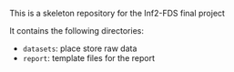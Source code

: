 This is a skeleton repository for the Inf2-FDS final project

It contains the following directories:

- `datasets`: place store raw data
- `report`: template files for the report 

